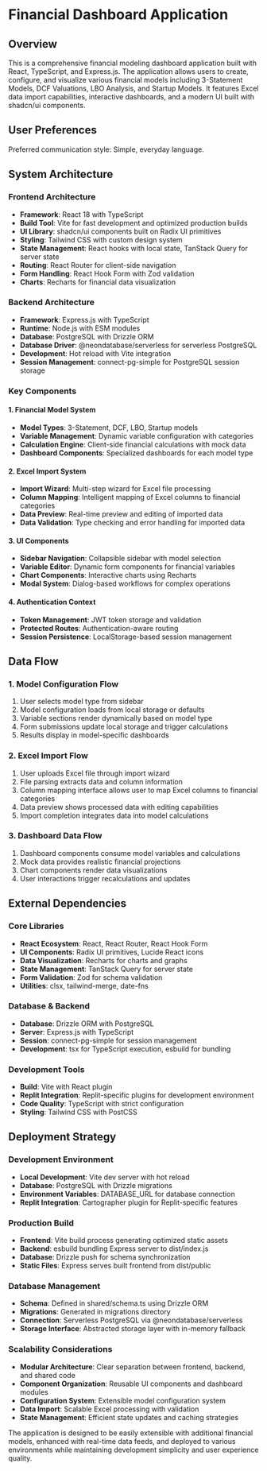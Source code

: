 # Financial Dashboard Application

## Overview

This is a comprehensive financial modeling dashboard application built with React, TypeScript, and Express.js. The application allows users to create, configure, and visualize various financial models including 3-Statement Models, DCF Valuations, LBO Analysis, and Startup Models. It features Excel data import capabilities, interactive dashboards, and a modern UI built with shadcn/ui components.

## User Preferences

Preferred communication style: Simple, everyday language.

## System Architecture

### Frontend Architecture
- **Framework**: React 18 with TypeScript
- **Build Tool**: Vite for fast development and optimized production builds
- **UI Library**: shadcn/ui components built on Radix UI primitives
- **Styling**: Tailwind CSS with custom design system
- **State Management**: React hooks with local state, TanStack Query for server state
- **Routing**: React Router for client-side navigation
- **Form Handling**: React Hook Form with Zod validation
- **Charts**: Recharts for financial data visualization

### Backend Architecture
- **Framework**: Express.js with TypeScript
- **Runtime**: Node.js with ESM modules
- **Database**: PostgreSQL with Drizzle ORM
- **Database Driver**: @neondatabase/serverless for serverless PostgreSQL
- **Development**: Hot reload with Vite integration
- **Session Management**: connect-pg-simple for PostgreSQL session storage

### Key Components

#### 1. Financial Model System
- **Model Types**: 3-Statement, DCF, LBO, Startup models
- **Variable Management**: Dynamic variable configuration with categories
- **Calculation Engine**: Client-side financial calculations with mock data
- **Dashboard Components**: Specialized dashboards for each model type

#### 2. Excel Import System
- **Import Wizard**: Multi-step wizard for Excel file processing
- **Column Mapping**: Intelligent mapping of Excel columns to financial categories
- **Data Preview**: Real-time preview and editing of imported data
- **Data Validation**: Type checking and error handling for imported data

#### 3. UI Components
- **Sidebar Navigation**: Collapsible sidebar with model selection
- **Variable Editor**: Dynamic form components for financial variables
- **Chart Components**: Interactive charts using Recharts
- **Modal System**: Dialog-based workflows for complex operations

#### 4. Authentication Context
- **Token Management**: JWT token storage and validation
- **Protected Routes**: Authentication-aware routing
- **Session Persistence**: LocalStorage-based session management

## Data Flow

### 1. Model Configuration Flow
1. User selects model type from sidebar
2. Model configuration loads from local storage or defaults
3. Variable sections render dynamically based on model type
4. Form submissions update local storage and trigger calculations
5. Results display in model-specific dashboards

### 2. Excel Import Flow
1. User uploads Excel file through import wizard
2. File parsing extracts data and column information
3. Column mapping interface allows user to map Excel columns to financial categories
4. Data preview shows processed data with editing capabilities
5. Import completion integrates data into model calculations

### 3. Dashboard Data Flow
1. Dashboard components consume model variables and calculations
2. Mock data provides realistic financial projections
3. Chart components render data visualizations
4. User interactions trigger recalculations and updates

## External Dependencies

### Core Libraries
- **React Ecosystem**: React, React Router, React Hook Form
- **UI Components**: Radix UI primitives, Lucide React icons
- **Data Visualization**: Recharts for charts and graphs
- **State Management**: TanStack Query for server state
- **Form Validation**: Zod for schema validation
- **Utilities**: clsx, tailwind-merge, date-fns

### Database & Backend
- **Database**: Drizzle ORM with PostgreSQL
- **Server**: Express.js with TypeScript
- **Session**: connect-pg-simple for session management
- **Development**: tsx for TypeScript execution, esbuild for bundling

### Development Tools
- **Build**: Vite with React plugin
- **Replit Integration**: Replit-specific plugins for development environment
- **Code Quality**: TypeScript with strict configuration
- **Styling**: Tailwind CSS with PostCSS

## Deployment Strategy

### Development Environment
- **Local Development**: Vite dev server with hot reload
- **Database**: PostgreSQL with Drizzle migrations
- **Environment Variables**: DATABASE_URL for database connection
- **Replit Integration**: Cartographer plugin for Replit-specific features

### Production Build
- **Frontend**: Vite build process generating optimized static assets
- **Backend**: esbuild bundling Express server to dist/index.js
- **Database**: Drizzle push for schema synchronization
- **Static Files**: Express serves built frontend from dist/public

### Database Management
- **Schema**: Defined in shared/schema.ts using Drizzle ORM
- **Migrations**: Generated in migrations directory
- **Connection**: Serverless PostgreSQL via @neondatabase/serverless
- **Storage Interface**: Abstracted storage layer with in-memory fallback

### Scalability Considerations
- **Modular Architecture**: Clear separation between frontend, backend, and shared code
- **Component Organization**: Reusable UI components and dashboard modules
- **Configuration System**: Extensible model configuration system
- **Data Import**: Scalable Excel processing with validation
- **State Management**: Efficient state updates and caching strategies

The application is designed to be easily extensible with additional financial models, enhanced with real-time data feeds, and deployed to various environments while maintaining development simplicity and user experience quality.